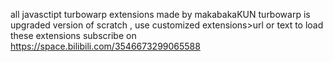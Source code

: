 all javasctipt turbowarp extensions made by makabakaKUN
turbowarp is upgraded version of scratch , use customized extensions>url or text to load these extensions
subscribe on https://space.bilibili.com/3546673299065588
